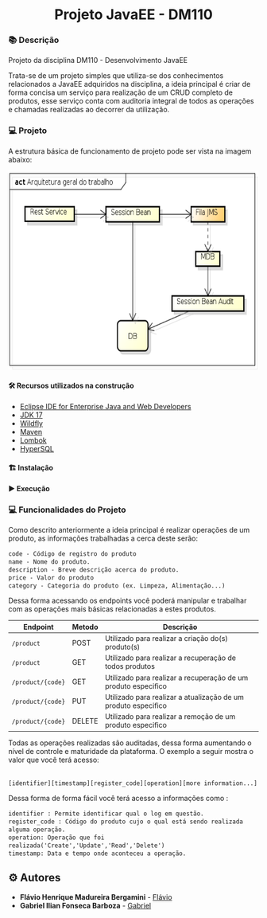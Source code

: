 <h1 align="center">Projeto JavaEE - DM110</h1>

### :books: Descrição

<p>Projeto da disciplina DM110 - Desenvolvimento JavaEE </p>
<p>Trata-se de um projeto simples que utiliza-se dos conhecimentos relacionados a JavaEE adquiridos na disciplina, a ideia principal é criar de forma concisa um serviço para realização de um CRUD completo de produtos, esse serviço conta com auditoria integral de todos as operações e chamadas realizadas ao decorrer da utilização.</p>

### :computer: Projeto
<p>A estrutura básica de funcionamento de projeto pode ser vista na imagem abaixo: </p> 

<p align="center">
<img src="general_arch.png" height="400" width="600" >

#### :hammer_and_wrench: Recursos utilizados na construção
- [Eclipse IDE for Enterprise Java and Web Developers](https://www.eclipse.org/downloads/packages/)
- [JDK 17](https://www.oracle.com/java/technologies/downloads/#java17)
- [Wildfly](https://www.wildfly.org/)
- [Maven](https://maven.apache.org/index.html)
- [Lombok](https://projectlombok.org)
- [HyperSQL](http://hsqldb.org)

#### :building_construction: Instalação

#### :arrow_forward: Execução


### :computer: Funcionalidades do Projeto
<p>Como descrito anteriormente a ideia principal é realizar operações de um produto, as informações trabalhadas a cerca deste serão: </p>

```
code - Código de registro do produto
name - Nome do produto.
description - Breve descrição acerca do produto.
price - Valor do produto
category - Categoria do produto (ex. Limpeza, Alimentação...)
```

Dessa forma acessando os endpoints você poderá manipular e trabalhar com as operações mais básicas relacionadas a estes produtos.

| Endpoint |Metodo| Descrição |
|---|---|---|
| `/product` | POST |Utilizado para realizar a criação do(s) produto(s)|
| `/product` | GET |Utilizado para realizar a recuperação de todos produtos|
| `/product/{code}` | GET|Utilizado para realizar a recuperação de um produto especifico|
| `/product/{code}`|PUT |Utilizado para realizar a atualização de um produto especifico|
| `/product/{code}`| DELETE |Utilizado para realizar a remoção de um produto especifico|

Todas as operações realizadas são auditadas, dessa forma aumentando o nível de controle  e maturidade da plataforma. O exemplo a seguir mostra o valor que você terá acesso:

```

[identifier][timestamp][register_code][operation][more information...]
```

Dessa forma de forma fácil você terá acesso a informações como :

```
identifier : Permite identificar qual o log em questão.
register_code : Código do produto cujo o qual está sendo realizada alguma operação.
operation: Operação que foi realizada('Create','Update','Read','Delete')
timestamp: Data e tempo onde aconteceu a operação.
```

## :gear: Autores

* **Flávio Henrique Madureira Bergamini** - [Flávio](https://github.com/flaviobergamini)
* **Gabriel Ilian Fonseca Barboza** - [Gabriel](https://github.com/G-ilian) 